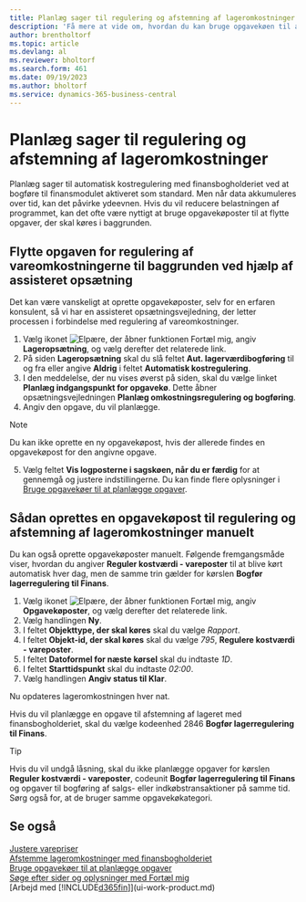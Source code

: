 ```yaml
---
title: Planlæg sager til regulering og afstemning af lageromkostninger
description: 'Få mere at vide om, hvordan du kan bruge opgavekøen til at flytte opgaverne for at regulere lageromkostninger eller afstemme den med finansregnskabet i baggrunden. Hvis din virksomhed f.eks. kører mange opgaver eller behandler mange transaktioner.'
author: brentholtorf
ms.topic: article
ms.devlang: al
ms.reviewer: bholtorf
ms.search.form: 461
ms.date: 09/19/2023
ms.author: bholtorf
ms.service: dynamics-365-business-central
---
```

# Planlæg sager til regulering og afstemning af lageromkostninger

Planlæg sager til automatisk kostregulering med finansbogholderiet ved at bogføre til finansmodulet aktiveret som standard.
Men når data akkumuleres over tid, kan det påvirke ydeevnen. Hvis du vil reducere belastningen af programmet, kan det ofte være nyttigt at bruge opgavekøposter til at flytte opgaver, der skal køres i baggrunden.

## Flytte opgaven for regulering af vareomkostningerne til baggrunden ved hjælp af assisteret opsætning

Det kan være vanskeligt at oprette opgavekøposter, selv for en erfaren konsulent, så vi har en assisteret opsætningsvejledning, der letter processen i forbindelse med regulering af vareomkostninger.  

1. Vælg ikonet ![Elpære, der åbner funktionen Fortæl mig](media/ui-search/search_small.png "Fortæl mig, hvad du vil foretage dig"), angiv **Lageropsætning**, og vælg derefter det relaterede link.  
2. På siden **Lageropsætning** skal du slå feltet **Aut. lagerværdibogføring** til og fra eller angive **Aldrig** i feltet **Automatisk kostregulering**.  
3. I den meddelelse, der nu vises øverst på siden, skal du vælge linket **Planlæg indgangspunkt for opgavekø**. Dette åbner opsætningsvejledningen **Planlæg omkostningsregulering og bogføring**.  
4. Angiv den opgave, du vil planlægge.  

  > [!NOTE]
  > Du kan ikke oprette en ny opgavekøpost, hvis der allerede findes en opgavekøpost for den angivne opgave.

5. Vælg feltet **Vis logposterne i sagskøen, når du er færdig** for at gennemgå og justere indstillingerne. Du kan finde flere oplysninger i [Bruge opgavekøer til at planlægge opgaver](admin-job-queues-schedule-tasks.md).  

## Sådan oprettes en opgavekøpost til regulering og afstemning af lageromkostninger manuelt

Du kan også oprette opgavekøposter manuelt. Følgende fremgangsmåde viser, hvordan du angiver **Reguler kostværdi - vareposter** til at blive kørt automatisk hver dag, men de samme trin gælder for kørslen **Bogfør lagerregulering til Finans**.  

1. Vælg ikonet ![Elpære, der åbner funktionen Fortæl mig](media/ui-search/search_small.png "Fortæl mig, hvad du vil foretage dig"), angiv **Opgavekøposter**, og vælg derefter det relaterede link.  
2. Vælg handlingen **Ny**.  
3. I feltet **Objekttype, der skal køres** skal du vælge *Rapport*.  
4. I feltet **Objekt-id, der skal køres** skal du vælge *795*, **Regulere kostværdi - vareposter**.  
5. I feltet **Datoformel for næste kørsel** skal du indtaste *1D*.
6. I feltet **Starttidspunkt** skal du indtaste *02:00*.
7. Vælg handlingen **Angiv status til Klar**.

Nu opdateres lageromkostningen hver nat.  

Hvis du vil planlægge en opgave til afstemning af lageret med finansbogholderiet, skal du vælge kodeenhed 2846 **Bogfør lagerregulering til Finans**.

> [!TIP]
> Hvis du vil undgå låsning, skal du ikke planlægge opgaver for kørslen **Reguler kostværdi - vareposter**, codeunit **Bogfør lagerregulering til Finans** og opgaver til bogføring af salgs- eller indkøbstransaktioner på samme tid. Sørg også for, at de bruger samme opgavekøkategori.

## Se også

[Justere varepriser](inventory-how-adjust-item-costs.md)  
[Afstemme lageromkostninger med finansbogholderiet](finance-how-to-post-inventory-costs-to-the-general-ledger.md)  
[Bruge opgavekøer til at planlægge opgaver](admin-job-queues-schedule-tasks.md)  
[Søge efter sider og oplysninger med Fortæl mig](ui-search.md)  
[Arbejd med [!INCLUDE[d365fin](includes/d365fin_md.md)]](ui-work-product.md)  
